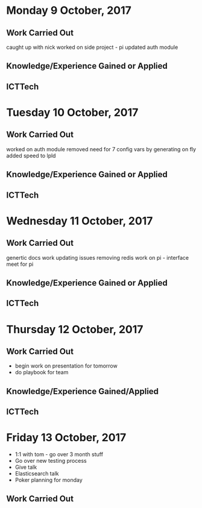 # Monday 9 October, 2017

## Work Carried Out
caught up with nick
worked on side project - pi
updated auth module

## Knowledge/Experience Gained or Applied

## ICTTech


# Tuesday 10 October, 2017

## Work Carried Out
worked on auth module
removed need for 7 config vars by generating on fly
added speed to lpld


## Knowledge/Experience Gained or Applied

## ICTTech


# Wednesday 11 October, 2017

## Work Carried Out
genertic docs work
updating issues
removing redis
work on pi - interface
meet for pi

## Knowledge/Experience Gained or Applied

## ICTTech


# Thursday 12 October, 2017

## Work Carried Out
- begin work on presentation for tomorrow
- do playbook for team

## Knowledge/Experience Gained/Applied

## ICTTech


# Friday 13 October, 2017
- 1:1 with tom - go over 3 month stuff
- Go over new testing process
- Give talk
- Elasticsearch talk
- Poker planning for monday


## Work Carried Out
